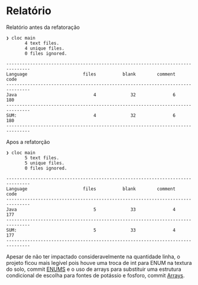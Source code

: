 # Relatório

Relatório antes da refatoração

```
❯ cloc main
       4 text files.
       4 unique files.                              
       0 files ignored.

-------------------------------------------------------------------------------
Language                     files          blank        comment           code
-------------------------------------------------------------------------------
Java                             4             32              6            180
-------------------------------------------------------------------------------
SUM:                             4             32              6            180
-------------------------------------------------------------------------------
```

Apos a refatorção

```
❯ cloc main
       5 text files.
       5 unique files.                              
       0 files ignored.

-------------------------------------------------------------------------------
Language                     files          blank        comment           code
-------------------------------------------------------------------------------
Java                             5             33              4            177
-------------------------------------------------------------------------------
SUM:                             5             33              4            177
-------------------------------------------------------------------------------
```

Apesar de não ter impactado consideravelmente na quantidade linha, o projeto ficou mais legível pois houve uma troca de int para ENUM na textura do solo, commit [ENUMS](https://github.com/loranbraga/arquitetura-software/commit/9a2e3cdace4eb9731d17777b118abd816b698ba8) e o uso de arrays para substituir uma estrutura condicional de escolha para fontes de potássio e fosforo, commit [Arrays](https://github.com/loranbraga/arquitetura-software/commit/a93f5d428e91d1e510bdfd1672da39a4bd426648).
